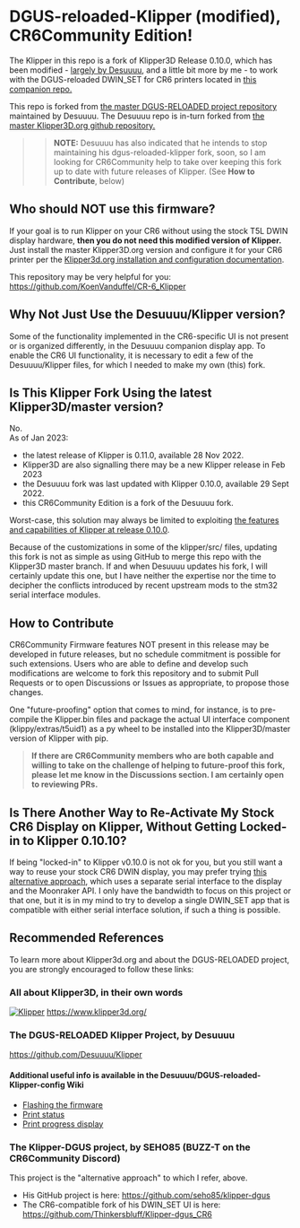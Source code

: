 # DGUS-reloaded-Klipper (modified), CR6Community Edition!
The Klipper in this repo is a fork of Klipper3D Release 0.10.0, which has been modified - [largely by Desuuuu](https://github.com/Desuuuu/klipper), and a little bit more by me - to work with the DGUS-reloaded DWIN_SET for CR6 printers located in [this companion repo.](https://github.com/Thinkersbluff/DGUS-reloadedForKlipper_CR6)

This repo is forked from [the master DGUS-RELOADED project repository](https://github.com/Desuuuu/Klipper) maintained by Desuuuu.
The Desuuuu repo is in-turn forked from [the master Klipper3D.org github repository.](https://github.com/Klipper3d/klipper/)

>>**NOTE:** Desuuuu has also indicated that he intends to stop maintaining his dgus-reloaded-klipper fork, soon, so I am looking for CR6Community help to take over keeping this fork up to date with future releases of Klipper. (See **How to Contribute**, below)

## Who should __NOT__ use this firmware?
If your goal is to run Klipper on your CR6 without using the stock T5L DWIN display hardware, **then you do not need this modified version of Klipper.**
Just install the master Klipper3D.org version and configure it for your CR6 printer per the [Klipper3d.org installation and configuration documentation](https://github.com/Klipper3d/klipper/blob/master/docs/index.md).

This repository may be very helpful for you: https://github.com/KoenVanduffel/CR-6_Klipper

## Why Not Just Use the Desuuuu/Klipper version?
Some of the functionality implemented in the CR6-specific UI is not present or is organized differently, in the Desuuuu companion display app.
To enable the CR6 UI functionality, it is necessary to edit a few of the Desuuuu/Klipper files, for which I needed to make my own (this) fork.

## Is This Klipper Fork Using the latest Klipper3D/master version?
No.  
As of Jan 2023: 
- the latest release of Klipper is 0.11.0, available 28 Nov 2022.
- Klipper3D are also signalling there may be a new Klipper release in Feb 2023
- the Desuuuu fork was last updated with Klipper 0.10.0, available 29 Sept 2022.
- this CR6Community Edition is a fork of the Desuuuu fork.

Worst-case, this solution may always be limited to exploiting [the features and capabilities of Klipper at release 0.10.0](https://github.com/Thinkersbluff/dgus-reloaded_klipper/blob/DGUS-ReloadedForCR6/docs/Releases.md).

Because of the customizations in some of the klipper/src/ files, updating this fork is not as simple as using GitHub to merge this repo with the Klipper3D master branch.  If and when Desuuuu updates his fork, I will certainly update this one, but I have neither the expertise nor the time to decipher the conflicts introduced by recent upstream mods to the stm32 serial interface modules. 
 
 ## How to Contribute

CR6Community Firmware features NOT present in this release may be developed in future releases, but no schedule commitment is possible for such extensions.  Users who are able to define and develop such modifications are welcome to fork this repository and to submit Pull Requests or to open Discussions or Issues as appropriate, to propose those changes.

 One "future-proofing" option that comes to mind, for instance, is to pre-compile the Klipper.bin files and package the actual UI interface component (klippy/extras/t5uid1) as a py wheel to be installed into the Klipper3D/master version of Klipper with pip. 

> **If there are CR6Community members who are both capable and willing to take on the challenge of helping to future-proof this fork, please let me know in the Discussions section.  I am certainly open to reviewing PRs.**

## Is There Another Way to Re-Activate My Stock CR6 Display on Klipper, Without Getting Locked-in to Klipper 0.10.10?

If being "locked-in" to Klipper v0.10.0 is not ok for you, but you still want a way to reuse your stock CR6 DWIN display, you may prefer trying [this alternative approach](https://github.com/Thinkersbluff/Klipper-dgus_CR6), which uses a separate serial interface to the display and the Moonraker API.  I only have the bandwidth to focus on this project or that one, but it is in my mind to try to develop a single DWIN_SET app that is compatible with either serial interface solution, if such a thing is possible.    

## Recommended References
To learn more about Klipper3d.org and about the DGUS-RELOADED project, you are strongly encouraged to follow these links:

### All about Klipper3D, in their own words  
[![Klipper](docs/img/klipper-logo-small.png)](https://www.klipper3d.org/)  https://www.klipper3d.org/

### The DGUS-RELOADED Klipper Project, by Desuuuu  
 https://github.com/Desuuuu/Klipper
 
#### Additional useful info is available in the Desuuuu/DGUS-reloaded-Klipper-config Wiki
* [Flashing the firmware](https://github.com/Desuuuu/DGUS-reloaded-Klipper/wiki/Flashing-the-firmware)
* [Print status](https://github.com/Desuuuu/DGUS-reloaded-Klipper/wiki/Print-status)
* [Print progress display](https://github.com/Desuuuu/DGUS-reloaded-Klipper/wiki/Print-progress-display)

 ### The Klipper-DGUS project, by SEHO85 (BUZZ-T on the CR6Community Discord)
 This project is the "alternative approach" to which I refer, above.
  - His GitHub project is here: https://github.com/seho85/klipper-dgus
  - The CR6-compatible fork of his DWIN_SET UI is here: https://github.com/Thinkersbluff/Klipper-dgus_CR6
  
